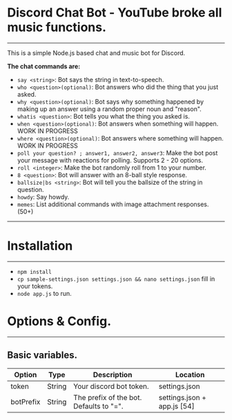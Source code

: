 
# Discord Chat Bot - YouTube broke all music functions.
***  
This is a simple Node.js based chat and music bot for Discord.


__The chat commands are:__
* `say <string>`: Bot says the string in text-to-speech.
* `who <question>(optional)`: Bot answers who did the thing that you just asked.
* `why <question>(optional)`: Bot says why something happened by making up an answer using a random proper noun and "reason".
* `whatis <question>`: Bot tells you what the thing you asked is.
* `when <question>(optional)`: Bot answers when something will happen. WORK IN PROGRESS
* `where <question>(optional)`: Bot answers where something will happen. WORK IN PROGRESS
* `poll your question? ; answer1, answer2, answer3`: Make the bot post your message with reactions for polling. Supports 2 - 20 options.
* `roll <integer>`: Make the bot randomly roll from 1 to your number.
* `8 <question>`: Bot will answer with an 8-ball style response.
* `ballsize|bs <string>`: Bot will tell you the ballsize of the string in question.
* `howdy`: Say howdy.
* `memes`: List additional commands with image attachment responses. (50+)
 

***
# Installation
***  
* `npm install`  
* `cp sample-settings.json settings.json && nano settings.json` fill in your tokens.
* `node app.js` to run.

# Options & Config.
***

## Basic variables.
| Option | Type | Description | Location |  
| --- | --- | --- | --- |
| token | String | Your discord bot token. | settings.json |
| botPrefix | String | The prefix of the bot. Defaults to "=". | settings.json + app.js [54] |
